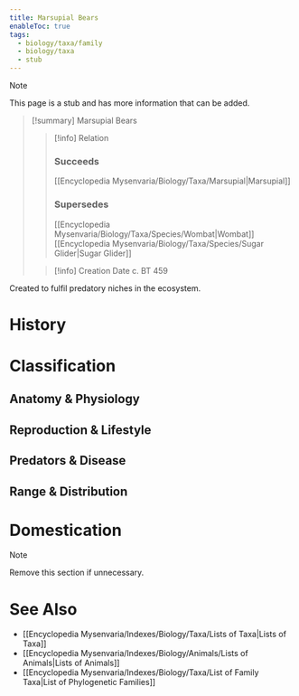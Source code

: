 ```yaml
---
title: Marsupial Bears
enableToc: true
tags:
  - biology/taxa/family
  - biology/taxa
  - stub
---
```


> [!note]
> This page is a stub and has more information that can be added.

> [!summary] Marsupial Bears
> > [!info] Relation
> > ### Succeeds
> > [[Encyclopedia Mysenvaria/Biology/Taxa/Marsupial|Marsupial]]
> > ### Supersedes
> > [[Encyclopedia Mysenvaria/Biology/Taxa/Species/Wombat|Wombat]]
> > [[Encyclopedia Mysenvaria/Biology/Taxa/Species/Sugar Glider|Sugar Glider]]
>
> > [!info] Creation Date
> > c. BT 459

Created to fulfil predatory niches in the ecosystem.
# History

# Classification
## Anatomy & Physiology

## Reproduction & Lifestyle

## Predators & Disease

## Range & Distribution

# Domestication

> [!note]
> Remove this section if unnecessary.
# See Also
- [[Encyclopedia Mysenvaria/Indexes/Biology/Taxa/Lists of Taxa|Lists of Taxa]]
- [[Encyclopedia Mysenvaria/Indexes/Biology/Animals/Lists of Animals|Lists of Animals]]
- [[Encyclopedia Mysenvaria/Indexes/Biology/Taxa/List of Family Taxa|List of Phylogenetic Families]]